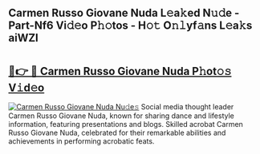 ## Carmen Russo Giovane Nuda L𝚎a𝚔ed N𝚞𝚍e - Part-Nf6 Vi𝚍𝚎o P𝚑𝚘tos - H𝚘𝚝 O𝚗𝚕yf𝚊ns L𝚎a𝚔s aiWZI

# <h2><a href="http://kfa81c.oniu.top/?m=Carmen+Russo+Giovane+Nuda">🔗👉 🔴 Carmen Russo Giovane Nuda P𝚑ot𝚘𝚜 V𝚒d𝚎o</a></h2>

[![Carmen Russo Giovane Nuda Nu𝚍e𝚜](https://i.imgur.com/0qMVB7G.gif)](http://kfa81c.oniu.top/?m=Carmen+Russo+Giovane+Nuda)
Social media thought leader Carmen Russo Giovane Nuda, known for sharing dance and lifestyle information, featuring presentations and blogs. Skilled acrobat Carmen Russo Giovane Nuda, celebrated for their remarkable abilities and achievements in performing acrobatic feats.  
